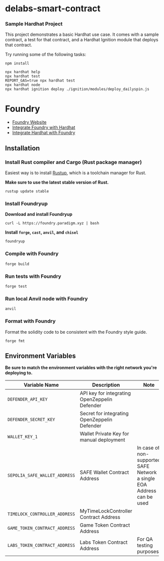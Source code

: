 # delabs-smart-contract

### Sample Hardhat Project

This project demonstrates a basic Hardhat use case. It comes with a sample contract, a test for that contract, and a Hardhat Ignition module that deploys that contract.

Try running some of the following tasks:

```shell
npm install

npx hardhat help
npx hardhat test
REPORT_GAS=true npx hardhat test
npx hardhat node
npx hardhat ignition deploy ./ignition/modules/deploy_dailyspin.js
```

# Foundry

- [Foundry Website](https://book.getfoundry.sh/)
- [Integrate Foundry with Hardhat](https://book.getfoundry.sh/config/hardhat)
- [Integrate Hardhat with Foundry](https://hardhat.org/hardhat-runner/docs/advanced/hardhat-and-foundry)

## Installation

### Install Rust compiler and Cargo (Rust package manager)

Easiest way is to install [Rustup](https://rustup.rs/), which is a toolchain manager for Rust.

**Make sure to use the latest stable version of Rust.**

```shell
rustup update stable
```

### Install Foundryup

**Download and install Foundryup**

```shell
curl -L https://foundry.paradigm.xyz | bash
```

**Install `forge`, `cast`, `anvil`, and `chisel`**

```shell
foundryup
```

### Compile with Foundry

```shell
forge build
```

### Run tests with Foundry

```shell
forge test
```

### Run local Anvil node with Foundry

```shell
anvil
```

### Format with Foundry

Format the solidity code to be consistent with the Foundry style guide.

```shell
forge fmt
```

## Environment Variables

**Be sure to match the environment variables with the right network you're deploying to.**

| Variable Name                 | Description                                   | Note                                                                   |
| ----------------------------- | --------------------------------------------- | ---------------------------------------------------------------------- |
| `DEFENDER_API_KEY`            | API key for integrating OpenZeppelin Defender |                                                                        |
| `DEFENDER_SECRET_KEY`         | Secret for integrating OpenZeppelin Defender  |                                                                        |
| `WALLET_KEY_1`                | Wallet Private Key for manual deployment      |                                                                        |
| `SEPOLIA_SAFE_WALLET_ADDRESS` | SAFE Wallet Contract Address                  | In case of non-supported SAFE Network a single EOA Address can be used |
| `TIMELOCK_CONTROLLER_ADDRESS` | MyTimeLockController Contract Address         |                                                                        |
| `GAME_TOKEN_CONTRACT_ADDRESS` | Game Token Contract Address                   |                                                                        |
| `LABS_TOKEN_CONTRACT_ADDRESS` | Labs Token Contract Address                   | For QA testing purposes                                                |
